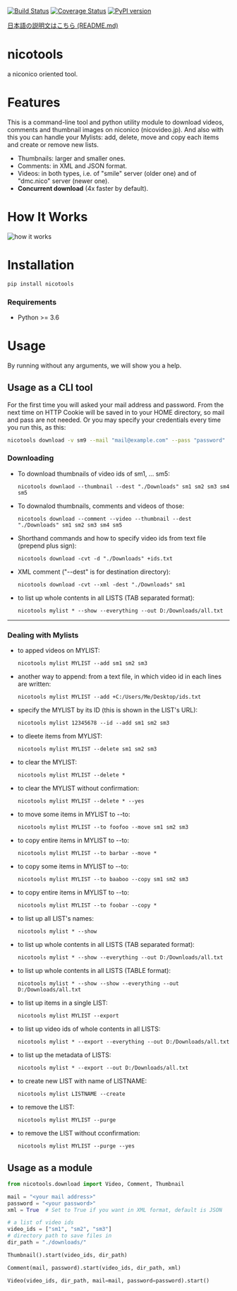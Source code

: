 [![Build Status](https://travis-ci.org/mo-san/niconico-tools.svg?branch=master)](https://travis-ci.org/mo-san/niconico-tools)
[![Coverage Status](https://coveralls.io/repos/github/mo-san/niconico-tools/badge.svg?branch=master)](https://coveralls.io/github/mo-san/niconico-tools?branch=master)
[![PyPI version](https://badge.fury.io/py/nicotools.svg)](https://pypi.python.org/pypi/nicotools)

[日本語の説明文はこちら (README.md)](./README.md)

# nicotools

a niconico oriented tool.

# Features

This is a command-line tool and python utility module to download videos, comments and thumbnail images on niconico (nicovideo.jp).
And also with this you can handle your Mylists: add, delete, move and copy each items and create or remove new lists.

* Thumbnails: larger and smaller ones.
* Comments: in XML and JSON format.
* Videos: in both types, i.e. of "smile" server (older one) and of "dmc.nico" server (newer one).
* **Concurrent download** (4x faster by default).


# How It Works
![how it works](https://user-images.githubusercontent.com/8792364/45593949-bff87c00-b9cc-11e8-8d51-13a530f7564e.gif)


# Installation

```bash
pip install nicotools
```

### Requirements

* Python >= 3.6


# Usage

By running without any arguments, we will show you a help.

## Usage as a CLI tool

For the first time you will asked your mail address and password.
From the next time on HTTP Cookie will be saved in to your HOME directory, so mail and pass are not needed.
Or you may specify your credentials every time you run this, as this:

```bash
nicotools download -v sm9 --mail "mail@example.com" --pass "password"
```

### Downloading

* To download thumbnails of video ids of sm1, ... sm5:

    ``nicotools downlaod --thumbnail --dest "./Downloads" sm1 sm2 sm3 sm4 sm5``

* To downalod thumbnails, comments and videos of those:

    ``nicotools download --comment --video --thumbnail --dest "./Downloads" sm1 sm2 sm3 sm4 sm5``

* Shorthand commands and how to specify video ids from text file (prepend plus sign):

    ``nicotools download -cvt -d "./Downloads" +ids.txt``

* XML comment ("--dest" is for destination directory):

    ``nicotools download -cvt --xml -dest "./Downloads" sm1``

* to list up whole contents in all LISTS (TAB separated format):

    ``nicotools mylist * --show --everything --out D:/Downloads/all.txt``

----------
### Dealing with Mylists

* to apped videos on MYLIST:

    ``nicotools mylist MYLIST --add sm1 sm2 sm3``

* another way to append: from a text file, in which video id in each lines are written:

    ``nicotools mylist MYLIST --add +C:/Users/Me/Desktop/ids.txt``

* specify the MYLIST by its ID (this is shown in the LIST's URL):

    ``nicotools mylist 12345678 --id --add sm1 sm2 sm3``

* to dleete items from MYLIST:

    ``nicotools mylist MYLIST --delete sm1 sm2 sm3``

* to clear the MYLIST:

    ``nicotools mylist MYLIST --delete *``

* to clear the MYLIST without confirmation:

    ``nicotools mylist MYLIST --delete * --yes``

* to move some items in MYLIST to --to:

    ``nicotools mylist MYLIST --to foofoo --move sm1 sm2 sm3``

* to copy entire items in MYLIST to --to:

    ``nicotools mylist MYLIST --to barbar --move *``

* to copy some items in MYLIST to --to:

    ``nicotools mylist MYLIST --to baaboo --copy sm1 sm2 sm3``

* to copy entire items in MYLIST to --to:

    ``nicotools mylist MYLIST --to foobar --copy *``

* to list up all LIST's names:

    ``nicotools mylist * --show``

* to list up whole contents in all LISTS (TAB separated format):

    ``nicotools mylist * --show --everything --out D:/Downloads/all.txt``

* to list up whole contents in all LISTS (TABLE format):

    ``nicotools mylist * --show --show --everything --out D:/Downloads/all.txt``

* to list up items in a single LIST:

    ``nicotools mylist MYLIST --export``

* to list up video ids of whole contents in all LISTS:

    ``nicotools mylist * --export --everything --out D:/Downloads/all.txt``

* to list up the metadata of LISTS:

    ``nicotools mylist * --export --out D:/Downloads/all.txt``

* to create new LIST with name of LISTNAME:

    ``nicotools mylist LISTNAME --create``

* to remove the LIST:

    ``nicotools mylist MYLIST --purge``

* to remove the LIST without cconfirmation:

    ``nicotools mylist MYLIST --purge --yes``

## Usage as a module

```python
from nicotools.download import Video, Comment, Thumbnail

mail = "<your mail address>"
password = "<your password>"
xml = True  # Set to True if you want in XML format, default is JSON

# a list of video ids
video_ids = ["sm1", "sm2", "sm3"]
# directory path to save files in
dir_path = "./downloads/"

Thumbnail().start(video_ids, dir_path)

Comment(mail, password).start(video_ids, dir_path, xml)

Video(video_ids, dir_path, mail=mail, password=password).start()
```
